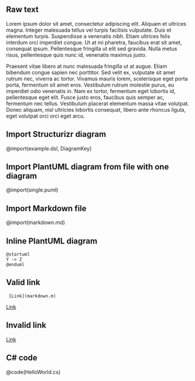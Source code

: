## Raw text

Lorem ipsum dolor sit amet, consectetur adipiscing elit. Aliquam et ultrices magna. Integer malesuada tellus vel turpis facilisis vulputate. Duis et elementum turpis. Suspendisse a venenatis nibh. Etiam ultrices felis interdum orci imperdiet congue. Ut at mi pharetra, faucibus erat sit amet, consequat ipsum. Pellentesque fringilla ut elit sed gravida. Nulla metus risus, pellentesque quis nunc id, venenatis maximus justo.

Praesent vitae libero at nunc malesuada fringilla ut at augue. Etiam bibendum congue sapien nec porttitor. Sed velit ex, vulputate sit amet rutrum nec, viverra ac tortor. Vivamus mauris lorem, scelerisque eget porta porta, fermentum sit amet eros. Vestibulum rutrum molestie purus, eu imperdiet odio venenatis in. Nam ex tortor, fermentum eget lobortis id, pellentesque eget elit. Fusce justo eros, faucibus quis semper ac, fermentum nec tellus. Vestibulum placerat elementum massa vitae volutpat. Donec aliquam, nisl ultricies lobortis consequat, libero ante rhoncus ligula, eget volutpat orci orci eget arcu.

## Import Structurizr diagram

@import(example.dsl, DiagramKey)

## Import PlantUML diagram from file with one diagram

@import(single.puml)

## Import Markdown file

@import(markdown.md)

## Inline PlantUML diagram

```plantuml
@startuml
Y -> Z
@enduml
```

## Valid link

     [Link](markdown.m)

[Link](https://www.onet.pl)

## Invalid link

[Link](invalid-link.md)

## C# code

@code(HelloWorld.cs)
